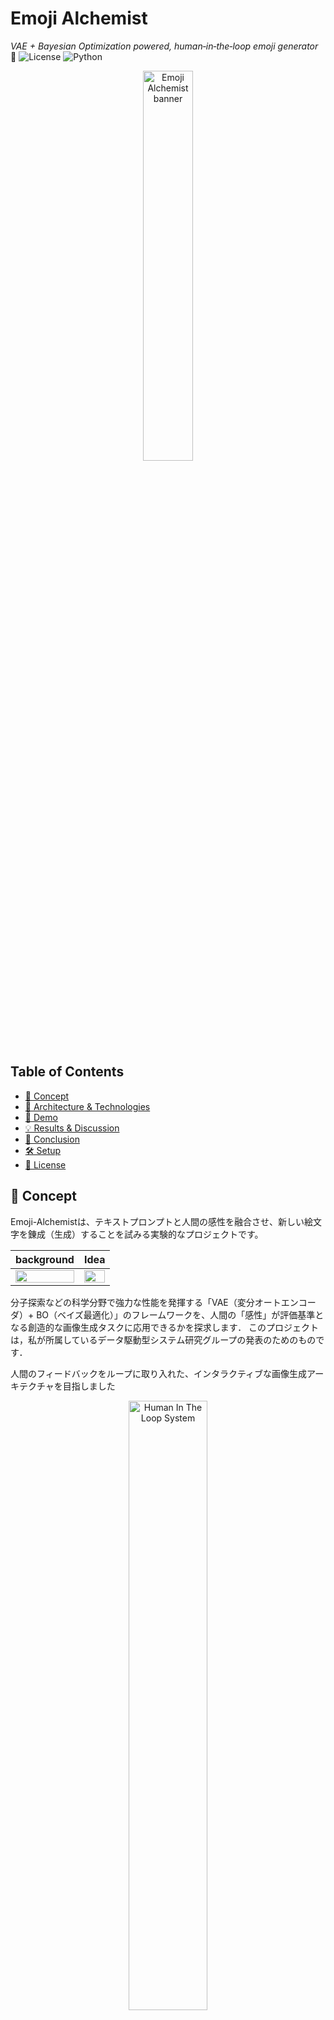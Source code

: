 # Emoji Alchemist
*VAE + Bayesian Optimization powered, human‑in‑the‑loop emoji generator* 🌟
![License](https://img.shields.io/badge/license-MIT-green)
![Python](https://img.shields.io/badge/python-3.10%2B-blue)

<p align="center">
  <img src="assets/slides/slide_1.png" width="40%" alt="Emoji Alchemist banner">
</p>
  

## Table of Contents
- [🌟 Concept](#-concept)
- [🔬 Architecture & Technologies](#-architecture--technologies)
- [🚀 Demo](#-demo)
- [💡 Results & Discussion](#-results--discussion)
- [🏁 Conclusion](#-conclusion)
- [🛠️ Setup](#-setup)
- [📜 License](#-license)

## 🌟 Concept
Emoji-Alchemistは、テキストプロンプトと人間の感性を融合させ、新しい絵文字を錬成（生成）することを試みる実験的なプロジェクトです。

| background | Idea |
|----------|----------------------|
| <img src="assets/slides/slide_3.png" width="100%"> | <img src="assets/slides/slide_5.png" width="100%"> |

分子探索などの科学分野で強力な性能を発揮する「VAE（変分オートエンコーダ）+ BO（ベイズ最適化）」のフレームワークを、人間の「感性」が評価基準となる創造的な画像生成タスクに応用できるかを探求します．
このプロジェクトは，私が所属しているデータ駆動型システム研究グループの発表のためのものです．

人間のフィードバックをループに取り入れた、インタラクティブな画像生成アーキテクチャを目指しました

<p align="center">
  <img src="assets/slides/slide_9.png" width="50%" alt="Human In The Loop System">
</p>
### Conv-VAE (畳み込み変分オートエンコーダ)

高品質な絵文字データセットOpenMojiを学習し、絵文字の特徴を保持した潜在空間を構築します。この潜在空間内のベクトル（z）を操作することで、様々な絵文字画像を生成（デコード）できます。

### BO (ベイズ最適化)

評価関数の値を最大化する最適な潜在ベクトル z 
∗
  を、効率的に探索する役割を担います。評価コストが高いブラックボックス関数から最適な解を見つけ出すための強力な手法です。

### ブラックボックス評価関数

BOが最大化を目指す「評価スコア」を算出する関数です。この関数こそが、本プロジェクトの核となる「人間の感性」を取り込む部分です。
<p align="center">
  <img src="assets/slides/slide_18.png" width="50%" alt="BB function deatail">
</p>

スコア = (CLIPスコア) - (顔崩壊ペナルティ) + (人間からのフィードバックボーナス)

CLIPスコア: 生成画像がテキストプロンプト（例：「氷でできた青い絵文字」）にどれだけ類似しているかを評価します。

顔検出ペナルティ: 生成された画像が「顔」として認識できない場合にペナルティを与え、画像の崩壊を防ぎます。

Human Feedbackボーナス: ユーザーが「良い」とクリックした画像に高いボーナススコアを与え、探索の方向性をユーザーの好みに誘導します。

## 🔬 Architecture & Technologies
| Overview | Blackbox Fuction Design |
|----------|----------------------|
| <img src="assets/slides/slide_7.png" width="100%"> | <img src="assets/slides/slide_8.png" width="100%"> |

## 🚀 Demo
（ここにデモのGIFや動画を挿入することを強く推奨します）

インタラクティブな生成プロセス:

ユーザーがポジティブ/ネガティブプロンプトを入力します。

システムが潜在空間から候補となる画像を複数生成します。

ユーザーは、表示された画像の中から最もイメージに近いものをクリックします。

クリックという「フィードバック」が評価関数に組み込まれ、ベイズ最適化の代理モデルが更新されます。

更新されたモデルに基づき、AIはユーザーの好みをより反映した次の画像候補を提案します。

このループを繰り返すことで、AIは徐々にユーザーの感性に近づいていきます。

## 💡 Results & Discussion
<p align="center">
  <img src="assets/slides/slide_15.png" width="50%" alt="Collapse after 5 BO steps">
  <br>
  <em>BO はわずか数ステップで画像を崩壊させてしまう ―― なぜ？</em>
</p>

### VAE + BO アプローチの限界
実験の結果、本アプローチでは数ステップの最適化で画像が崩壊してしまう傾向が見られました。

これは、分子の特性（ドッキングスコアなど）の評価ランドスケープが比較的滑らかであるのに対し、画像の「創造性」や「審美性」の評価ランドスケープは極めて複雑で病的な形状を持つためだと考えられます。結果として、BOの代理モデルがうまく機能せず、最適化が困難になりました。

### 「生成＆ランク付け」への転換
この課題を受け、アプローチを転換しました。

生成 (Generate): まず、高品質な画像を大量に生成します。（例：VAEの潜在空間から1000個サンプリング）

ランク付け (Rank): 次に、評価関数を用いて全ての候補画像をスコアリングし、上位の結果をユーザーに提示します。

この「生成＆ランク付け」アーキテクチャは、画像の崩壊なく安定して多様な候補を生成できることが確認できました。これは、高品質な生成を担う生成モデルと、良し悪しを判断する評価モデルの役割を明確に分離する、現代的な生成AIの設計思想（例: Stable Diffusion）に通じるものです。

## 🏁 Conclusion
VAE+BOフレームワークは、評価関数が複雑で病的な創造的タスクへの直接的な適用には限界があることを実践的に示しました。

創造的タスクにおいては、最適点を探す**「探索」アプローチよりも、まず多様な候補を確保する「生成＆ランク付け」**アプローチの方が有効であるという知見を得ました。

この思想は、評価値の分布に比例した確率で多様な候補を生成するポリシーを学習するGFlowNetなど、より洗練されたアプローチにも繋がるものです。

## 🛠️ Setup
```bash
# 1. Clone the repository
git clone https://github.com/your-username/Emoji-Alchemist.git
cd Emoji-Alchemist

# 2. Install dependencies
pip install -r requirements.txt

# 3. Run the application
python app.py
```

---
## 📜 License
このプロジェクトは MIT License の下で公開されています。
